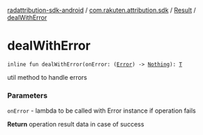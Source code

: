[radattribution-sdk-android](../../index.md) / [com.rakuten.attribution.sdk](../index.md) / [Result](index.md) / [dealWithError](./deal-with-error.md)

# dealWithError

`inline fun dealWithError(onError: (`[`Error`](-error/index.md)`) -> `[`Nothing`](https://kotlinlang.org/api/latest/jvm/stdlib/kotlin/-nothing/index.html)`): `[`T`](index.md#T)

util method to handle errors

### Parameters

`onError` - lambda to be called with Error instance if operation fails

**Return**
operation result data in case of success

